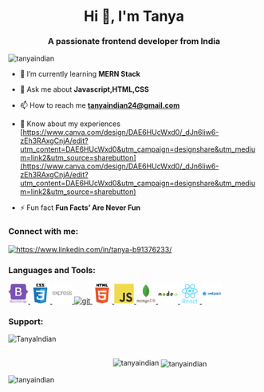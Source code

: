 <h1 align="center">Hi 👋, I'm Tanya</h1>
<h3 align="center">A passionate frontend developer from India</h3>

<p align="left"> <img src="https://komarev.com/ghpvc/?username=tanyaindian&label=Profile%20views&color=0e75b6&style=flat" alt="tanyaindian" /> </p>

- 🌱 I’m currently learning **MERN Stack**

- 💬 Ask me about **Javascript,HTML,CSS**

- 📫 How to reach me **tanyaindian24@gmail.com**

- 📄 Know about my experiences [https://www.canva.com/design/DAE6HUcWxd0/_dJn6liw6-zEh3RAxgCnjA/edit?utm_content=DAE6HUcWxd0&utm_campaign=designshare&utm_medium=link2&utm_source=sharebutton](https://www.canva.com/design/DAE6HUcWxd0/_dJn6liw6-zEh3RAxgCnjA/edit?utm_content=DAE6HUcWxd0&utm_campaign=designshare&utm_medium=link2&utm_source=sharebutton)

- ⚡ Fun fact **Fun Facts’ Are Never Fun**

<h3 align="left">Connect with me:</h3>
<p align="left">
<a href="https://linkedin.com/in/https://www.linkedin.com/in/tanya-b91376233/" target="blank"><img align="center" src="https://raw.githubusercontent.com/rahuldkjain/github-profile-readme-generator/master/src/images/icons/Social/linked-in-alt.svg" alt="https://www.linkedin.com/in/tanya-b91376233/" height="30" width="40" /></a>
</p>

<h3 align="left">Languages and Tools:</h3>
<p align="left"> <a href="https://getbootstrap.com" target="_blank" rel="noreferrer"> <img src="https://raw.githubusercontent.com/devicons/devicon/master/icons/bootstrap/bootstrap-plain-wordmark.svg" alt="bootstrap" width="40" height="40"/> </a> <a href="https://www.w3schools.com/css/" target="_blank" rel="noreferrer"> <img src="https://raw.githubusercontent.com/devicons/devicon/master/icons/css3/css3-original-wordmark.svg" alt="css3" width="40" height="40"/> </a> <a href="https://expressjs.com" target="_blank" rel="noreferrer"> <img src="https://raw.githubusercontent.com/devicons/devicon/master/icons/express/express-original-wordmark.svg" alt="express" width="40" height="40"/> </a> <a href="https://git-scm.com/" target="_blank" rel="noreferrer"> <img src="https://www.vectorlogo.zone/logos/git-scm/git-scm-icon.svg" alt="git" width="40" height="40"/> </a> <a href="https://www.w3.org/html/" target="_blank" rel="noreferrer"> <img src="https://raw.githubusercontent.com/devicons/devicon/master/icons/html5/html5-original-wordmark.svg" alt="html5" width="40" height="40"/> </a> <a href="https://developer.mozilla.org/en-US/docs/Web/JavaScript" target="_blank" rel="noreferrer"> <img src="https://raw.githubusercontent.com/devicons/devicon/master/icons/javascript/javascript-original.svg" alt="javascript" width="40" height="40"/> </a> <a href="https://www.mongodb.com/" target="_blank" rel="noreferrer"> <img src="https://raw.githubusercontent.com/devicons/devicon/master/icons/mongodb/mongodb-original-wordmark.svg" alt="mongodb" width="40" height="40"/> </a> <a href="https://nodejs.org" target="_blank" rel="noreferrer"> <img src="https://raw.githubusercontent.com/devicons/devicon/master/icons/nodejs/nodejs-original-wordmark.svg" alt="nodejs" width="40" height="40"/> </a> <a href="https://reactjs.org/" target="_blank" rel="noreferrer"> <img src="https://raw.githubusercontent.com/devicons/devicon/master/icons/react/react-original-wordmark.svg" alt="react" width="40" height="40"/> </a> <a href="https://webpack.js.org" target="_blank" rel="noreferrer"> <img src="https://raw.githubusercontent.com/devicons/devicon/d00d0969292a6569d45b06d3f350f463a0107b0d/icons/webpack/webpack-original-wordmark.svg" alt="webpack" width="40" height="40"/> </a> </p>

<h3 align="left">Support:</h3>
<p><a href="https://www.buymeacoffee.com/TanyaIndian"> <img align="left" src="https://cdn.buymeacoffee.com/buttons/v2/default-yellow.png" height="50" width="210" alt="TanyaIndian" /></a></p><br><br>

<p><img align="left" src="https://github-readme-stats.vercel.app/api/top-langs?username=tanyaindian&show_icons=true&locale=en&layout=compact" alt="tanyaindian" /></p>

<p>&nbsp;<img align="center" src="https://github-readme-stats.vercel.app/api?username=tanyaindian&show_icons=true&locale=en" alt="tanyaindian" /></p>

<p><img align="center" src="https://github-readme-streak-stats.herokuapp.com/?user=tanyaindian&" alt="tanyaindian" /></p>
